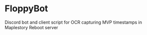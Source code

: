 # FloppyBot
Discord bot and client script for OCR capturing MVP timestamps in Maplestory Reboot server
